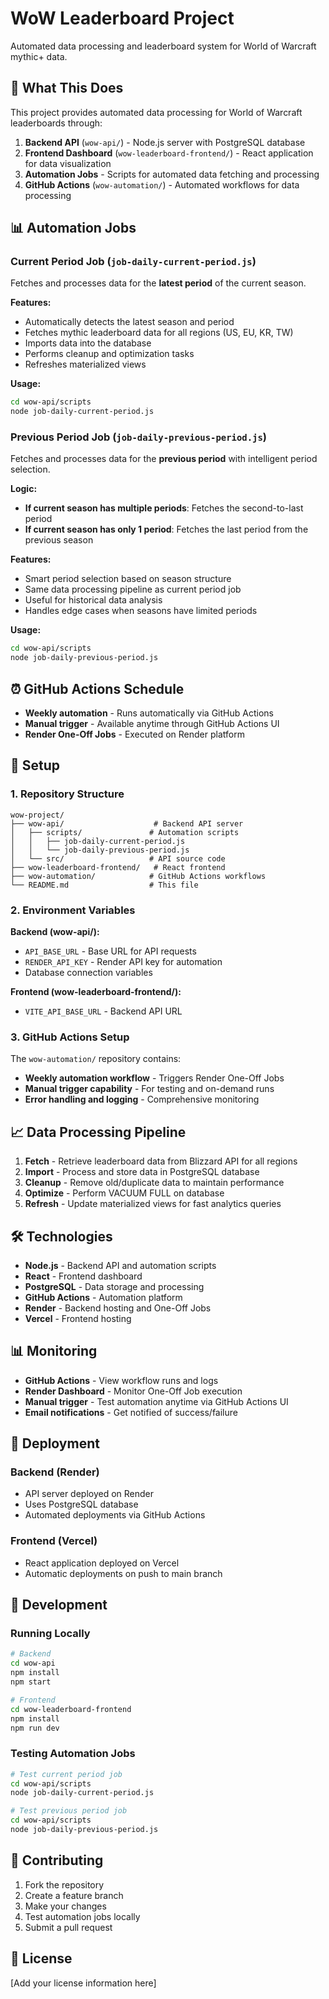 # WoW Leaderboard Project

Automated data processing and leaderboard system for World of Warcraft mythic+ data.

## 🚀 What This Does

This project provides automated data processing for World of Warcraft leaderboards through:

1. **Backend API** (`wow-api/`) - Node.js server with PostgreSQL database
2. **Frontend Dashboard** (`wow-leaderboard-frontend/`) - React application for data visualization
3. **Automation Jobs** - Scripts for automated data fetching and processing
4. **GitHub Actions** (`wow-automation/`) - Automated workflows for data processing

## 📊 Automation Jobs

### Current Period Job (`job-daily-current-period.js`)
Fetches and processes data for the **latest period** of the current season.

**Features:**
- Automatically detects the latest season and period
- Fetches mythic leaderboard data for all regions (US, EU, KR, TW)
- Imports data into the database
- Performs cleanup and optimization tasks
- Refreshes materialized views

**Usage:**
```bash
cd wow-api/scripts
node job-daily-current-period.js
```

### Previous Period Job (`job-daily-previous-period.js`)
Fetches and processes data for the **previous period** with intelligent period selection.

**Logic:**
- **If current season has multiple periods**: Fetches the second-to-last period
- **If current season has only 1 period**: Fetches the last period from the previous season

**Features:**
- Smart period selection based on season structure
- Same data processing pipeline as current period job
- Useful for historical data analysis
- Handles edge cases when seasons have limited periods

**Usage:**
```bash
cd wow-api/scripts
node job-daily-previous-period.js
```

## ⏰ GitHub Actions Schedule

- **Weekly automation** - Runs automatically via GitHub Actions
- **Manual trigger** - Available anytime through GitHub Actions UI
- **Render One-Off Jobs** - Executed on Render platform

## 🔧 Setup

### 1. Repository Structure
```
wow-project/
├── wow-api/                    # Backend API server
│   ├── scripts/               # Automation scripts
│   │   ├── job-daily-current-period.js
│   │   └── job-daily-previous-period.js
│   └── src/                   # API source code
├── wow-leaderboard-frontend/   # React frontend
├── wow-automation/            # GitHub Actions workflows
└── README.md                  # This file
```

### 2. Environment Variables

**Backend (wow-api/):**
- `API_BASE_URL` - Base URL for API requests
- `RENDER_API_KEY` - Render API key for automation
- Database connection variables

**Frontend (wow-leaderboard-frontend/):**
- `VITE_API_BASE_URL` - Backend API URL

### 3. GitHub Actions Setup

The `wow-automation/` repository contains:
- **Weekly automation workflow** - Triggers Render One-Off Jobs
- **Manual trigger capability** - For testing and on-demand runs
- **Error handling and logging** - Comprehensive monitoring

## 📈 Data Processing Pipeline

1. **Fetch** - Retrieve leaderboard data from Blizzard API for all regions
2. **Import** - Process and store data in PostgreSQL database
3. **Cleanup** - Remove old/duplicate data to maintain performance
4. **Optimize** - Perform VACUUM FULL on database
5. **Refresh** - Update materialized views for fast analytics queries

## 🛠️ Technologies

- **Node.js** - Backend API and automation scripts
- **React** - Frontend dashboard
- **PostgreSQL** - Data storage and processing
- **GitHub Actions** - Automation platform
- **Render** - Backend hosting and One-Off Jobs
- **Vercel** - Frontend hosting

## 📊 Monitoring

- **GitHub Actions** - View workflow runs and logs
- **Render Dashboard** - Monitor One-Off Job execution
- **Manual trigger** - Test automation anytime via GitHub Actions UI
- **Email notifications** - Get notified of success/failure

## 🚀 Deployment

### Backend (Render)
- API server deployed on Render
- Uses PostgreSQL database
- Automated deployments via GitHub Actions

### Frontend (Vercel)
- React application deployed on Vercel
- Automatic deployments on push to main branch

## 🔄 Development

### Running Locally
```bash
# Backend
cd wow-api
npm install
npm start

# Frontend
cd wow-leaderboard-frontend
npm install
npm run dev
```

### Testing Automation Jobs
```bash
# Test current period job
cd wow-api/scripts
node job-daily-current-period.js

# Test previous period job
cd wow-api/scripts
node job-daily-previous-period.js
```

## 📝 Contributing

1. Fork the repository
2. Create a feature branch
3. Make your changes
4. Test automation jobs locally
5. Submit a pull request

## 📄 License

[Add your license information here] 